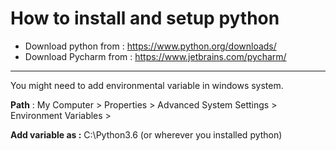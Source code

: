 # How to install and setup python

- Download python from : https://www.python.org/downloads/
- Download Pycharm from : https://www.jetbrains.com/pycharm/

___
You might need to add environmental variable in windows system.

**Path** : My Computer > Properties > Advanced System Settings > Environment Variables >

**Add variable as :** C:\Python3.6 (or wherever you installed python)

